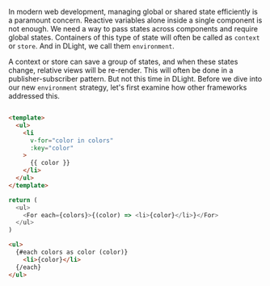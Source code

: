 In modern web development, managing global or shared state efficiently is a paramount concern. Reactive variables alone inside a single component is not enough. We need a way to pass states across components and require global states. Containers of this type of state will often be called as `context` or `store`. And in DLight, we call them `environment`.

A context or store can save a group of states, and when these states change, relative views will be re-render. This will often be done in a publisher-subscriber pattern. But not this time in DLight. Before we dive into our new `environment` strategy, let's first examine how other frameworks addressed this.


```js [react]

```

```html [vue]
<template>
  <ul>
    <li
      v-for="color in colors"
      :key="color"
    >
      {{ color }}
    </li>
  </ul>
</template>
```

```js [solid]
return (
  <ul>
    <For each={colors}>{(color) => <li>{color}</li>}</For>
  </ul>
)
```

```html [svelte]
<ul>
  {#each colors as color (color)}
    <li>{color}</li>
  {/each}
</ul>
```



